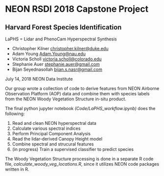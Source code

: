 # NEON RSDI 2018 Capstone Project
## Harvard Forest Species Identification

LaPHS = Lidar and PhenoCam Hyperspectral Synthesis 

* Christopher Kilner      christopher.kilner@duke.edu
* Adam Young              Adam.Young@nau.edu
* Victoria Scholl         victoria.scholl@colorado.edu
* Stephanie Auer          stephanie.auer@gmail.com
* Bijan Seyednasollah     bijan.s.nasr@gmail.com

July 14, 2018 NEON Data Institute

Our group wrote a collection of code to derive features from NEON Airborne Observation Platform (AOP) data and combine 
them with species labels from the NEON Woody Vegetation Structure in-situ product. 

The final python jupyter notebook *(Code/LaPHS_workflow.ipynb)* does the following: 

1. Read and clean NEON hyperspectral data
2. Calculate various spectral indices
3. Perform Principal Component Analysis
4. Read the lidar-derived Canopy Height model 
5. Combine spectral and strucural features 
6. (in progress) Train a supervised classifier to predict species 

The Woody Vegetation Structure processing is done in a separate R code file, *calculate_woody_veg_locations.R*, since it 
utilizes NEON code packages written in R. 
